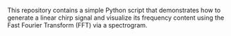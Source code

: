This repository contains a simple Python script that demonstrates how to generate a linear chirp signal and visualize its frequency content using the Fast Fourier Transform (FFT) via a spectrogram.
